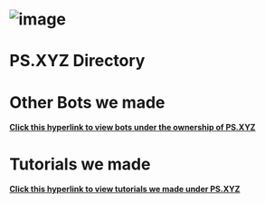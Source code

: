 # ![image](https://cdn.discordapp.com/attachments/838700484185292820/927961936883236864/unknown.png)                                                 
# PS.XYZ Directory

# Other Bots we made
[**Click this hyperlink to view bots under the ownership of PS.XYZ**](https://github.com/PS-XYZ-Developement/Directory/blob/main/Projects.md)

# Tutorials we made
[**Click this hyperlink to view tutorials we made under PS.XYZ**](https://github.com/PS-XYZ-Developement/Directory/tree/main/Stripped%20Down%20Bot%20Tutorials)

